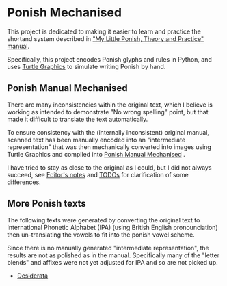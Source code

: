 # Ponish Mechanised

This project is dedicated to making it easier to learn and practice the shortand
system described in
["My Little Ponish, Theory and Practice" manual](https://www.deviantart.com/poisonhorsie/art/My-Little-Ponish-Theory-and-Practice-800852076).

Specifically, this project encodes Ponish glyphs and rules in Python, and uses
[Turtle Graphics](https://en.wikipedia.org/wiki/Turtle_graphics) to simulate
writing Ponish by hand.

## Ponish Manual Mechanised

There are many inconsistencies within the original text, which I believe is
working as intended to demonstrate "No wrong spelling" point, but that made it
difficult to translate the text automatically.

To ensure consistency with the (internally inconsistent) original manual,
scanned text has been manually encoded into an "intermediate representation"
that was then mechanically converted into images using Turtle Graphics and
compiled into [Ponish Manual Mechanised](./manual/index.md) .

I have tried to stay as close to the original as I could, but I did not always
succeed, see [Editor's notes](./editors-notes.md) and [TODOs](./TODO.md) for
clarification of some differences.

## More Ponish texts

The following texts were generated by converting the original text to
International Phonetic Alphabet (IPA) (using British English pronounciation)
then un-translating the vowels to fit into the ponish vowel scheme.

Since there is no manually generated "intermediate representation", the results
are not as polished as in the manual. Specifically many of the "letter blends"
and affixes were not yet adjusted for IPA and so are not picked up.

- [Desiderata](./texts/desiderata/desiderata.md)
